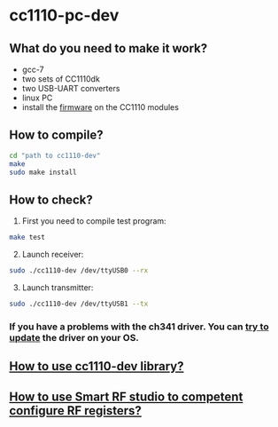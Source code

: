 # cc1110-pc-dev
## What do you need to make it work?
* gcc-7
* two sets of CC1110dk
* two USB-UART converters
* linux PC
* install the [firmware] on the CC1110 modules
## How to compile?

```bash
cd "path to cc1110-dev"
make
sudo make install
```

## How to check?
1. First you need to compile test program:
```bash
make test
```
2. Launch receiver:
```bash
sudo ./cc1110-dev /dev/ttyUSB0 --rx
```
3. Launch transmitter:
```bash
sudo ./cc1110-dev /dev/ttyUSB1 --tx
```
### If you have a problems with the ch341 driver. You can [try to update] the driver on your OS.

## [How to use cc1110-dev library?]
## [How to use Smart RF studio to competent configure RF registers?]

[firmware]:https://github.com/sfaxi19/cc1110-dev
[try to update]:https://www.linux.org.ru/forum/linux-hardware/11965571?cid=13293927
[How to use cc1110-dev library?]:https://github.com/sfaxi19/cc1110-pc-dev/wiki/How-to-use-cc1110-dev
[How to use Smart RF studio to competent configure RF registers?]:https://github.com/sfaxi19/cc1110-pc-dev/wiki/How-to-use-SmartRFstudio-for-configure-RF-registers
